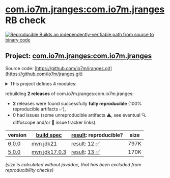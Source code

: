 [com.io7m.jranges:com.io7m.jranges](https://central.sonatype.com/artifact/com.io7m.jranges/com.io7m.jranges/versions) RB check
=======

[![Reproducible Builds](https://reproducible-builds.org/images/logos/rb.svg) an independently-verifiable path from source to binary code](https://reproducible-builds.org/)

## Project: [com.io7m.jranges:com.io7m.jranges](https://central.sonatype.com/artifact/com.io7m.jranges/com.io7m.jranges/versions)

Source code: [https://github.com/io7m/jranges.git](https://github.com/io7m/jranges.git)

<details><summary>This project defines 4 modules:</summary>

* [com.io7m.jranges:com.io7m.jranges](https://central.sonatype.com/artifact/com.io7m.jranges/com.io7m.jranges/6.0.0)
* [com.io7m.jranges:com.io7m.jranges.core](https://central.sonatype.com/artifact/com.io7m.jranges/com.io7m.jranges.core/6.0.0)
* [com.io7m.jranges:com.io7m.jranges.documentation](https://central.sonatype.com/artifact/com.io7m.jranges/com.io7m.jranges.documentation/6.0.0)
* [com.io7m.jranges:com.io7m.jranges.tests](https://central.sonatype.com/artifact/com.io7m.jranges/com.io7m.jranges.tests/6.0.0)
</details>

rebuilding **2 releases** of com.io7m.jranges:com.io7m.jranges:
- **2** releases were found successfully **fully reproducible** (100% reproducible artifacts :white_check_mark:),
- 0 had issues (some unreproducible artifacts :warning:, see eventual :mag: diffoscope and/or :memo: issue tracker links):

| version | [build spec](/BUILDSPEC.md) | [result](https://reproducible-builds.org/docs/jvm/): reproducible? | size |
| -- | --------- | ------ | -- |
| [6.0.0](https://central.sonatype.com/artifact/com.io7m.jranges/com.io7m.jranges/6.0.0/pom) | [mvn jdk21](com.io7m.jranges-6.0.0.buildspec) | [result](com.io7m.jranges-6.0.0.buildinfo): [12 :white_check_mark: ](com.io7m.jranges-6.0.0.buildcompare) | 797K |
| [5.0.0](https://central.sonatype.com/artifact/com.io7m.jranges/com.io7m.jranges/5.0.0/pom) | [mvn jdk17.0.3](com.io7m.jranges-5.0.0.buildspec) | [result](com.io7m.jranges-5.0.0.buildinfo): [13 :white_check_mark: ](com.io7m.jranges-5.0.0.buildcompare) | 170K |

<i>(size is calculated without javadoc, that has been excluded from reproducibility checks)</i>
